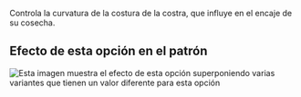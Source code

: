 Controla la curvatura de la costura de la costra, que influye en el encaje de su cosecha.

## Efecto de esta opción en el patrón

![Esta imagen muestra el efecto de esta opción superponiendo varias variantes que tienen un valor diferente para esta opción](titan_crotchseamcurvebend_sample.svg "Efecto de esta opción en el patrón")
